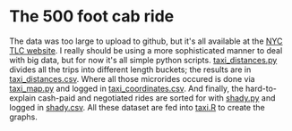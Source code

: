 # The 500 foot cab ride

The data was too large to upload to github, but it's all available at the [NYC TLC website](http://www.nyc.gov/html/tlc/html/about/trip_record_data.shtml). I really should be using a more sophisticated manner to deal with big data, but for now it's all simple python scripts. [taxi_distances.py](https://github.com/PerplexCity/500_foot_Taxis/blob/master/taxi_distances.py) divides all the trips into different length buckets; the results are in [taxi_distances.csv](https://github.com/PerplexCity/500_foot_Taxis/blob/master/taxi_distances.csv). Where all those microrides occured is done via [taxi_map.py](https://github.com/PerplexCity/500_foot_Taxis/blob/master/taxi_map.py) and logged in [taxi_coordinates.csv](https://github.com/PerplexCity/500_foot_Taxis/blob/master/taxi_coordinates.csv). And finally, the hard-to-explain cash-paid and negotiated rides are sorted for with [shady.py](https://github.com/PerplexCity/500_foot_Taxis/blob/master/shady.py) and logged in [shady.csv](https://github.com/PerplexCity/500_foot_Taxis/blob/master/shady.csv). All these dataset are fed into [taxi.R](https://github.com/PerplexCity/500_foot_Taxis/blob/master/taxi.R) to create the graphs. 
